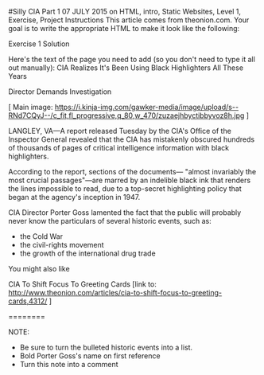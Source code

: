 #Silly CIA Part 1
07 JULY 2015 on HTML, intro, Static Websites, Level 1, Exercise, Project
Instructions
This article comes from theonion.com. Your goal is to write the appropriate HTML to make it look like the following:

Exercise 1 Solution

Here's the text of the page you need to add (so you don't need to type it all out manually):
CIA Realizes It's Been Using Black Highlighters All These Years

Director Demands Investigation 

[ Main image: https://i.kinja-img.com/gawker-media/image/upload/s--RNd7CQyJ--/c_fit,fl_progressive,q_80,w_470/zuzaejhbyctibbyvoz8h.jpg ]

LANGLEY, VA—A report released Tuesday by the CIA's Office of the Inspector General revealed that the CIA has mistakenly obscured hundreds of thousands of pages of critical intelligence information with black highlighters.

According to the report, sections of the documents— "almost invariably the most crucial passages"—are marred by an indelible black ink that renders the lines impossible to read, due to a top-secret highlighting policy that began at the agency's inception in 1947.

CIA Director Porter Goss lamented the fact that the public will probably never know the particulars of several historic events, such as: 

* the Cold War
* the civil-rights movement 
* the growth of the international drug trade

You might also like

CIA To Shift Focus To Greeting Cards [link to: http://www.theonion.com/articles/cia-to-shift-focus-to-greeting-cards,4312/ ]

========

NOTE: 

* Be sure to turn the bulleted historic events into a list. 
* Bold Porter Goss's name on first reference
* Turn this note into a comment
